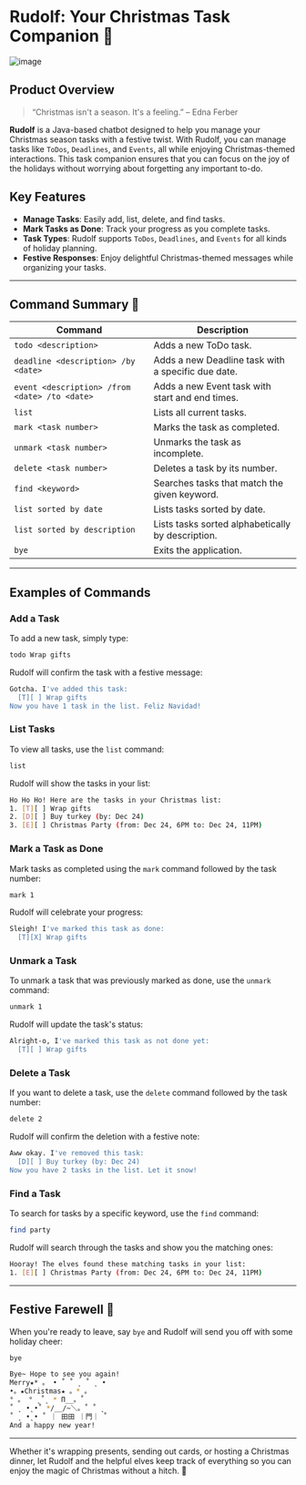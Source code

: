 # Rudolf: Your Christmas Task Companion 🎄

![image](https://github.com/user-attachments/assets/8a95d379-bd75-49cb-a594-c950347a3a6c)

## Product Overview

> “Christmas isn't a season. It's a feeling.” – Edna Ferber

**Rudolf** is a Java-based chatbot designed to help you manage your Christmas season tasks with a festive twist. With Rudolf, you can manage tasks like `ToDos`, `Deadlines`, and `Events`, all while enjoying Christmas-themed interactions. This task companion ensures that you can focus on the joy of the holidays without worrying about forgetting any important to-do.

## Key Features

- **Manage Tasks**: Easily add, list, delete, and find tasks.
- **Mark Tasks as Done**: Track your progress as you complete tasks.
- **Task Types**: Rudolf supports `ToDos`, `Deadlines`, and `Events` for all kinds of holiday planning.
- **Festive Responses**: Enjoy delightful Christmas-themed messages while organizing your tasks.
  
---

## Command Summary 🎅

| Command                            | Description                                            |
|------------------------------------|--------------------------------------------------------|
| `todo <description>`               | Adds a new ToDo task.                                  |
| `deadline <description> /by <date>`| Adds a new Deadline task with a specific due date.      |
| `event <description> /from <date> /to <date>` | Adds a new Event task with start and end times. |
| `list`                             | Lists all current tasks.                               |
| `mark <task number>`               | Marks the task as completed.                           |
| `unmark <task number>`             | Unmarks the task as incomplete.                        |
| `delete <task number>`             | Deletes a task by its number.                          |
| `find <keyword>`                   | Searches tasks that match the given keyword.           |
| `list sorted by date`              | Lists tasks sorted by date.                            |
| `list sorted by description`       | Lists tasks sorted alphabetically by description.      |
| `bye`                              | Exits the application.                                 |

---

## Examples of Commands

### Add a Task

To add a new task, simply type:
```bash
todo Wrap gifts
```
Rudolf will confirm the task with a festive message:
```bash
Gotcha. I've added this task:
  [T][ ] Wrap gifts
Now you have 1 task in the list. Feliz Navidad!
```

### List Tasks

To view all tasks, use the `list` command:
```bash
list
```
Rudolf will show the tasks in your list:
```bash
Ho Ho Ho! Here are the tasks in your Christmas list:
1. [T][ ] Wrap gifts
2. [D][ ] Buy turkey (by: Dec 24)
3. [E][ ] Christmas Party (from: Dec 24, 6PM to: Dec 24, 11PM)
```

### Mark a Task as Done

Mark tasks as completed using the `mark` command followed by the task number:
```bash
mark 1
```
Rudolf will celebrate your progress:
```bash
Sleigh! I've marked this task as done:
  [T][X] Wrap gifts
```

### Unmark a Task

To unmark a task that was previously marked as done, use the `unmark` command:
```bash
unmark 1
```
Rudolf will update the task's status:
```bash
Alright-o, I've marked this task as not done yet:
  [T][ ] Wrap gifts
```

### Delete a Task

If you want to delete a task, use the `delete` command followed by the task number:
```bash
delete 2
```
Rudolf will confirm the deletion with a festive note:
```bash
Aww okay. I've removed this task:
  [D][ ] Buy turkey (by: Dec 24)
Now you have 2 tasks in the list. Let it snow!
```

### Find a Task

To search for tasks by a specific keyword, use the `find` command:
```bash
find party
```
Rudolf will search through the tasks and show you the matching ones:
```bash
Hooray! The elves found these matching tasks in your list:
1. [E][ ] Christmas Party (from: Dec 24, 6PM to: Dec 24, 11PM)
```

---

## Festive Farewell 🎁

When you're ready to leave, say `bye` and Rudolf will send you off with some holiday cheer:
```bash
bye
```
```bash
Bye~ Hope to see you again!
Merry★* 。 • ˚ ˚ ˛ ˚ ˛ •
•。★Christmas★ 。* 。
° 。 ° ˛˚˛ * Π__。˚
˚ ˛ •˛•˚ */__/~＼。˚ ˚ ˛
˚ ˛ •˛• ˚ ｜ 田田 ｜門｜ ˚
And a happy new year!
```

---

Whether it's wrapping presents, sending out cards, or hosting a Christmas dinner, let Rudolf and the helpful elves keep track of everything so you can enjoy the magic of Christmas without a hitch. 🎅
